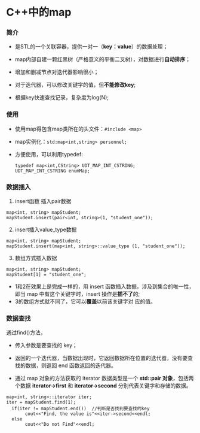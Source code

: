 # C++中的map

### 简介

* 是STL的一个关联容器，提供一对一（**key：value**）的数据处理；

* map内部自建一颗红黑树（严格意义的平衡二叉树），对数据进行**自动排序**；
* 增加和删减节点对迭代器影响很小；
* 对于迭代器，可以修改关键字的值，但**不能修改key**;

* 根据key快速查找记录，复杂度为log(N);

### 使用

* 使用map得包含map类所在的头文件：`#include <map>`

* map实例化：`std:map<int,string> personnel;`

* 方便使用，可以利用typedef:

  ```
  typedef map<int,CString> UDT_MAP_INT_CSTRING;
  UDT_MAP_INT_CSTRING enumMap;
  ```

### 数据插入

1. insert函数 插入pair数据

```
map<int, string> mapStudent;  
mapStudent.insert(pair<int, string>(1, "student_one"));  
```

2. insert插入value_type数据

```
map<int, string> mapStudent;    
mapStudent.insert(map<int, string>::value_type (1, "student_one"));  
```

3. 数组方式插入数据

```
map<int, string> mapStudent;  
mapStudent[1] = "student_one";  
```

* 1和2在效果上是完成一样的，用 insert 函数插入数据，涉及到集合的唯一性，即当 map 中有这个关键字时，insert 操作是**插不了**的;
* 3的数组方式就不同了，它可以**覆盖**以前该关键字对 应的值。

### 数据查找

通过find()方法，

* 传入参数是要查找的 key；
* 返回的一个迭代器，当数据出现时，它返回数据所在位置的迭代器，没有要查找的数据，则返回 end 函数返回的迭代器。

* 通过 map 对象的方法获取的 iterator 数据类型是一个 **std::pair 对象**，包括两个数据 **iterator->first** 和 **iterator->second** 分别代表关键字和存储的数据。

```
map<int, string>::iterator iter;   
iter = mapStudent.find(1);  
  if(iter != mapStudent.end())  //判断是否找到要查找的key
       cout<<"Find, the value is"<<iter->second<<endl;  
  else  
       cout<<"Do not Find"<<endl;  
```

